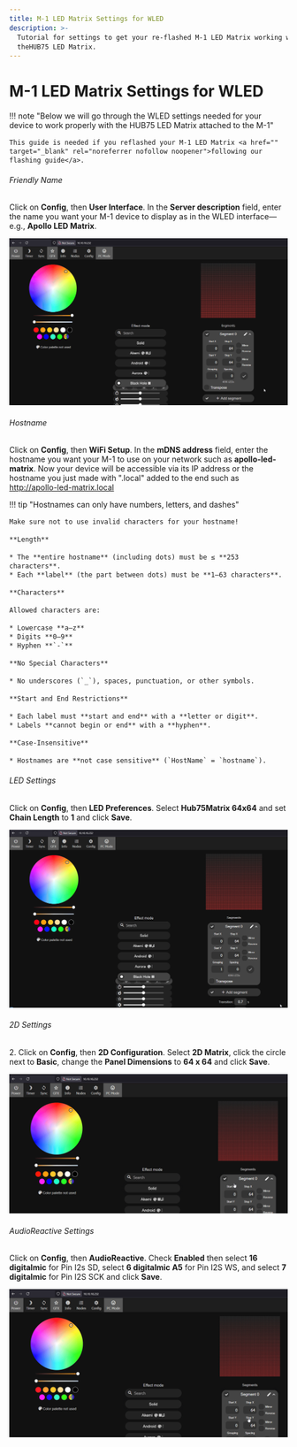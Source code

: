 ```yaml
---
title: M-1 LED Matrix Settings for WLED
description: >-
  Tutorial for settings to get your re-flashed M-1 LED Matrix working with
  theHUB75 LED Matrix.
---
```

# M-1 LED Matrix Settings for WLED

!!! note "Below we will go through the WLED settings needed for your device to work properly with the HUB75 LED Matrix attached to the M-1"

    This guide is needed if you reflashed your M-1 LED Matrix <a href="" target="_blank" rel="noreferrer nofollow noopener">following our flashing guide</a>.

###### Friendly Name

Click on **Config**, then **User Interface**. In the **Server description** field, enter the name you want your M-1 device to display as in the WLED interface—e.g., **Apollo LED Matrix**.

![](../../../assets/m-1-user-interface-settings.gif)

###### Hostname

Click on **Config**, then **WiFi Setup**. In the **mDNS address** field, enter the hostname you want your M-1 to use on your network such as **apollo-led-matrix**. Now your device will be accessible via its IP address or the hostname you just made with ".local" added to the end such as <a href="http://apollo-led-matrix.local" target="_blank" rel="noreferrer nofollow noopener">http://apollo-led-matrix.local</a>

!!! tip "Hostnames can only have numbers, letters, and dashes"

    Make sure not to use invalid characters for your hostname!

    **Length**

    * The **entire hostname** (including dots) must be ≤ **253 characters**.
    * Each **label** (the part between dots) must be **1–63 characters**.

    **Characters**

    Allowed characters are:

    * Lowercase **a–z**
    * Digits **0–9**
    * Hyphen **`-`**

    **No Special Characters**

    * No underscores (`_`), spaces, punctuation, or other symbols.

    **Start and End Restrictions**

    * Each label must **start and end** with a **letter or digit**.
    * Labels **cannot begin or end** with a **hyphen**.

    **Case-Insensitive**

    * Hostnames are **not case sensitive** (`HostName` = `hostname`).

###### LED Settings

Click on **Config**, then **LED Preferences**. Select **Hub75Matrix 64x64** and set **Chain Length** to **1** and click **Save**.

![](../../../assets/m-1-led-settings.gif)

###### 2D Settings

2\. Click on **Config**, then **2D Configuration**. Select **2D Matrix**, click the circle next to **Basic**, change the **Panel Dimensions** to **64 x 64** and click **Save**.

![](../../../assets/m-1-2d-settings.gif)

###### AudioReactive Settings

Click on **Config**, then **AudioReactive**. Check **Enabled** then select **16 digitalmic** for Pin I2s SD, select **6 digitalmic A5** for Pin I2S WS, and select **7 digitalmic** for Pin I2S SCK and click **Save**.

![](../../../assets/m-1-audioreactive-settings.gif)